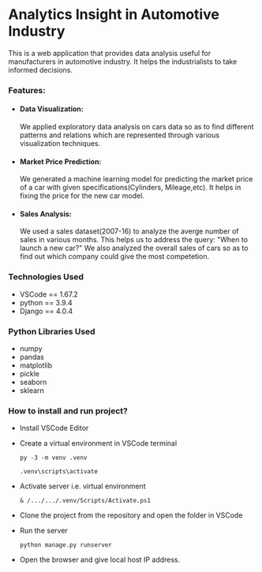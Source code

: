 # Analytics Insight in Automotive Industry

This is a web application that provides data analysis useful for manufacturers in automotive industry.
It helps the industrialists to take informed decisions.


### Features:
* #### Data Visualization:
  We applied exploratory data analysis on cars data so as to find different patterns and relations which are represented through various visualization techniques.
* #### Market Price Prediction:
  We generated a machine learning model for predicting the market price of a car with given specifications(Cylinders, Mileage,etc). It helps in fixing the price for the new car model.
* #### Sales Analysis:
  We used a sales dataset(2007-16) to analyze the averge number of sales in various months. This helps us to address the query: "When to launch a new car?"
  We also analyzed the overall sales of cars so as to find out which company could give the most competetion.

### Technologies Used
* VSCode == 1.67.2
* python == 3.9.4
* Django == 4.0.4

### Python Libraries Used
* numpy
* pandas
* matplotlib
* pickle
* seaborn
* sklearn

### How to install and run project?
* Install VSCode Editor
* Create a virtual environment in VSCode terminal

  `py -3 -m venv .venv`
  
  `.venv\scripts\activate`

* Activate server i.e. virtual environment

  `& /.../.../.venv/Scripts/Activate.ps1`
  
* Clone the project from the repository and open the folder in VSCode
* Run the server

  `python manage.py runserver`
  
* Open the browser and give local host IP address.
